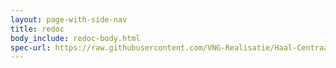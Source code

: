 ```yaml
---
layout: page-with-side-nav
title: redoc
body_include: redoc-body.html
spec-url: https://raw.githubusercontent.com/VNG-Realisatie/Haal-Centraal-BRP-Update-API/master/specificatie/genereervariant/openapi.yaml
---
```

<redoc spec-url='{{ page.spec-url}}'></redoc>
